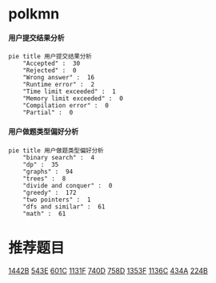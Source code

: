 # polkmn

<!-- tabs:start -->



#### **用户提交结果分析**

```mermaid
pie title 用户提交结果分析
    "Accepted" :  30
    "Rejected" :  0
    "Wrong answer" :  16
    "Runtime error" :  2
    "Time limit exceeded" :  1
    "Memory limit exceeded" :  0
    "Compilation error" :  0
    "Partial" :  0
```

#### **用户做题类型偏好分析**

```mermaid
pie title 用户做题类型偏好分析
    "binary search" :  4
    "dp" :  35
    "graphs" :  94
    "trees" :  8
    "divide and conquer" :  0
    "greedy" :  172
    "two pointers" :  1
    "dfs and similar" :  61
    "math" :  61
```



<!-- tabs:end -->
# 推荐题目
[1442B](https://codeforces.com/contest/1442/problem/B)
[543E](https://codeforces.com/contest/543/problem/E)
[601C](https://codeforces.com/contest/601/problem/C)
[1131F](https://codeforces.com/contest/1131/problem/F)
[740D](https://codeforces.com/contest/740/problem/D)
[758D](https://codeforces.com/contest/758/problem/D)
[1353F](https://codeforces.com/contest/1353/problem/F)
[1136C](https://codeforces.com/contest/1136/problem/C)
[434A](https://codeforces.com/contest/434/problem/A)
[224B](https://codeforces.com/contest/224/problem/B)
